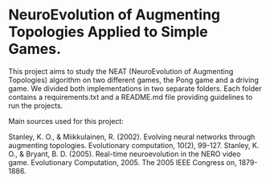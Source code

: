 # NeuroEvolution of Augmenting Topologies Applied to Simple Games.

This project aims to study the NEAT (NeuroEvolution of Augmenting Topologies) algorithm on two different games, the Pong game and a driving game. We divided both implementations in two separate folders. Each folder contains a requirements.txt and a README.md file providing guidelines to run the projects.

Main sources used for this project:

Stanley, K. O., & Miikkulainen, R. (2002). Evolving neural networks through augmenting topologies. Evolutionary computation, 10(2), 99-127.
Stanley, K. O., & Bryant, B. D. (2005). Real-time neuroevolution in the NERO video game. Evolutionary Computation, 2005. The 2005 IEEE Congress on, 1879-1886.
